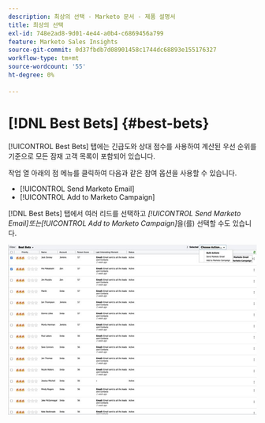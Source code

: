 ```yaml
---
description: 최상의 선택 - Marketo 문서 - 제품 설명서
title: 최상의 선택
exl-id: 748e2ad8-9d01-4e44-a0b4-c6869456a799
feature: Marketo Sales Insights
source-git-commit: 0d37fbdb7d08901458c1744dc68893e155176327
workflow-type: tm+mt
source-wordcount: '55'
ht-degree: 0%

---
```


# [!DNL Best Bets] {#best-bets}

[!UICONTROL Best Bets] 탭에는 긴급도와 상대 점수를 사용하여 계산된 우선 순위를 기준으로 모든 잠재 고객 목록이 포함되어 있습니다.

작업 열 아래의 점 메뉴를 클릭하여 다음과 같은 참여 옵션을 사용할 수 있습니다.
* [!UICONTROL Send Marketo Email]
* [!UICONTROL Add to Marketo Campaign]

[!DNL Best Bets] 탭에서 여러 리드를 선택하고 _[!UICONTROL Send Marketo Email]_또는_[!UICONTROL Add to Marketo Campaign]_&#x200B;을(를) 선택할 수도 있습니다.

![](assets/best-bets-1.png)
